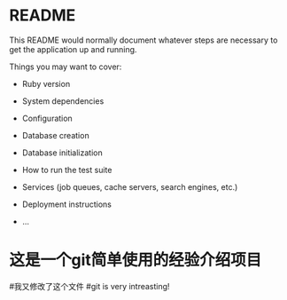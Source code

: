 # README

This README would normally document whatever steps are necessary to get the
application up and running.

Things you may want to cover:

* Ruby version

* System dependencies

* Configuration

* Database creation

* Database initialization

* How to run the test suite

* Services (job queues, cache servers, search engines, etc.)

* Deployment instructions

* ...
# 这是一个git简单使用的经验介绍项目
#我又修改了这个文件
#git is very intreasting! 